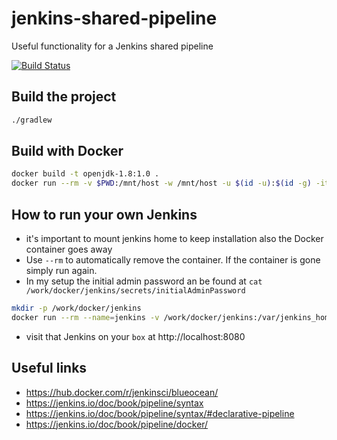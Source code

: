 # jenkins-shared-pipeline
Useful functionality for a Jenkins shared pipeline

[![Build Status](https://travis-ci.org/Nachtfeuer/jenkins-shared-library.svg?branch=master)](https://travis-ci.org/Nachtfeuer/jenkins-shared-library)

## Build the project

```bash
./gradlew
```

## Build with Docker

```bash
docker build -t openjdk-1.8:1.0 .
docker run --rm -v $PWD:/mnt/host -w /mnt/host -u $(id -u):$(id -g) -it openjdk-1.8:1.0 bash -c "./gradlew"
```

## How to run your own Jenkins

- it's important to mount jenkins home to keep installation also the Docker container goes away
- Use `--rm` to automatically remove the container. If the container is gone simply run again.
- In my setup the initial admin password an be found at `cat /work/docker/jenkins/secrets/initialAdminPassword`

```bash
mkdir -p /work/docker/jenkins
docker run --rm --name=jenkins -v /work/docker/jenkins:/var/jenkins_home -p 8080:8080 -d jenkinsci/blueocean
```

 - visit that Jenkins on your `box`  at http://localhost:8080

## Useful links

 - https://hub.docker.com/r/jenkinsci/blueocean/
 - https://jenkins.io/doc/book/pipeline/syntax
 - https://jenkins.io/doc/book/pipeline/syntax/#declarative-pipeline
 - https://jenkins.io/doc/book/pipeline/docker/
